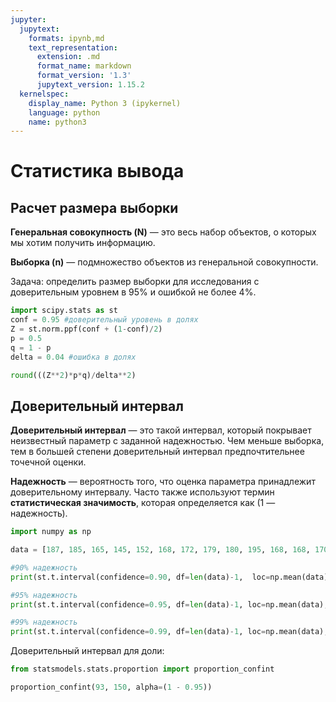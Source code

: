 ```yaml
---
jupyter:
  jupytext:
    formats: ipynb,md
    text_representation:
      extension: .md
      format_name: markdown
      format_version: '1.3'
      jupytext_version: 1.15.2
  kernelspec:
    display_name: Python 3 (ipykernel)
    language: python
    name: python3
---
```


<!-- #region id="o-YllQwWHnQK" -->
# Статистика вывода
<!-- #endregion -->

<!-- #region id="QyjXhLbtHs-7" -->
## Расчет размера выборки
<!-- #endregion -->

<!-- #region id="RiA26fxiH76S" -->
**Генеральная совокупность (N)** — это весь набор объектов, о которых мы хотим получить информацию.

**Выборка (n)** — подмножество объектов из генеральной совокупности.
<!-- #endregion -->

<!-- #region id="aJ954RZIIQjC" -->
Задача: определить размер выборки для исследования с доверительным уровнем в 95% и ошибкой не более 4%.
<!-- #endregion -->

```python colab={"base_uri": "https://localhost:8080/"} id="jyL2pwrHHkqz" executionInfo={"status": "ok", "timestamp": 1687152532766, "user_tz": -420, "elapsed": 662, "user": {"displayName": "\u041d\u0430\u0434\u0435\u0436\u0434\u0430 \u0422\u0443\u043f\u0438\u043a\u0438\u043d\u0430", "userId": "16854253095026240007"}} outputId="b8127cb5-30dc-452c-b01f-df1dc358fd2c"
import scipy.stats as st
conf = 0.95 #доверительный уровень в долях
Z = st.norm.ppf(conf + (1-conf)/2)
p = 0.5
q = 1 - p
delta = 0.04 #ошибка в долях

round(((Z**2)*p*q)/delta**2)

```

<!-- #region id="5JpjtdTVIdmS" -->
## Доверительный интервал
<!-- #endregion -->

<!-- #region id="HWgxPgKUIl_K" -->
**Доверительный интервал** — это такой интервал,	 который покрывает неизвестный параметр с заданной надежностью. Чем меньше выборка, тем в большей степени доверительный интервал предпочтительнее точечной оценки.

**Надежность** — вероятность того, что оценка параметра принадлежит доверительному интервалу. Часто также используют термин **статистическая значимость**, которая определяется как (1 — надежность).


<!-- #endregion -->

```python id="qIonKsI6IoDj"
import numpy as np

data = [187, 185, 165, 145, 152, 168, 172, 179, 180, 195, 168, 168, 170, 172, 160]
```

```python colab={"base_uri": "https://localhost:8080/"} id="fos9yhEGIwmC" executionInfo={"status": "ok", "timestamp": 1687152798758, "user_tz": -420, "elapsed": 252, "user": {"displayName": "\u041d\u0430\u0434\u0435\u0436\u0434\u0430 \u0422\u0443\u043f\u0438\u043a\u0438\u043d\u0430", "userId": "16854253095026240007"}} outputId="8da50249-1370-42fd-8e27-d62018460087"
#90% надежность
print(st.t.interval(confidence=0.90, df=len(data)-1,  loc=np.mean(data), scale=st.sem(data)))
```

```python colab={"base_uri": "https://localhost:8080/"} id="hyVLdJovIwrq" executionInfo={"status": "ok", "timestamp": 1687152810289, "user_tz": -420, "elapsed": 285, "user": {"displayName": "\u041d\u0430\u0434\u0435\u0436\u0434\u0430 \u0422\u0443\u043f\u0438\u043a\u0438\u043d\u0430", "userId": "16854253095026240007"}} outputId="7cb71560-adf5-41a4-f7ef-0b6ab0a8e030"
#95% надежность
print(st.t.interval(confidence=0.95, df=len(data)-1, loc=np.mean(data), scale=st.sem(data)))

```

```python colab={"base_uri": "https://localhost:8080/"} id="QMZLCzqHIwyU" executionInfo={"status": "ok", "timestamp": 1687152808865, "user_tz": -420, "elapsed": 4, "user": {"displayName": "\u041d\u0430\u0434\u0435\u0436\u0434\u0430 \u0422\u0443\u043f\u0438\u043a\u0438\u043d\u0430", "userId": "16854253095026240007"}} outputId="f3df2907-c19a-4a17-ea80-afa0fe479dc5"
#99% надежность
print(st.t.interval(confidence=0.99, df=len(data)-1, loc=np.mean(data), scale=st.sem(data)))
```

<!-- #region id="dps9aPdPJT2a" -->
Доверительный интервал для доли:
<!-- #endregion -->

```python colab={"base_uri": "https://localhost:8080/"} id="v3s1zDFZJVUq" executionInfo={"status": "ok", "timestamp": 1687152874037, "user_tz": -420, "elapsed": 658, "user": {"displayName": "\u041d\u0430\u0434\u0435\u0436\u0434\u0430 \u0422\u0443\u043f\u0438\u043a\u0438\u043d\u0430", "userId": "16854253095026240007"}} outputId="89c7f1e5-0e85-4fe1-8e1f-878f9b996e33"
from statsmodels.stats.proportion import proportion_confint

proportion_confint(93, 150, alpha=(1 - 0.95))
```
